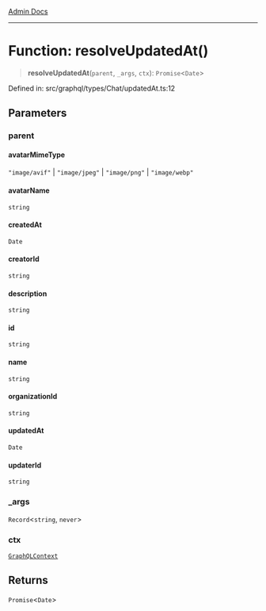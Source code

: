 [Admin Docs](/)

***

# Function: resolveUpdatedAt()

> **resolveUpdatedAt**(`parent`, `_args`, `ctx`): `Promise`\<`Date`\>

Defined in: src/graphql/types/Chat/updatedAt.ts:12

## Parameters

### parent

#### avatarMimeType

`"image/avif"` \| `"image/jpeg"` \| `"image/png"` \| `"image/webp"`

#### avatarName

`string`

#### createdAt

`Date`

#### creatorId

`string`

#### description

`string`

#### id

`string`

#### name

`string`

#### organizationId

`string`

#### updatedAt

`Date`

#### updaterId

`string`

### \_args

`Record`\<`string`, `never`\>

### ctx

[`GraphQLContext`](../../../../context/type-aliases/GraphQLContext.md)

## Returns

`Promise`\<`Date`\>

